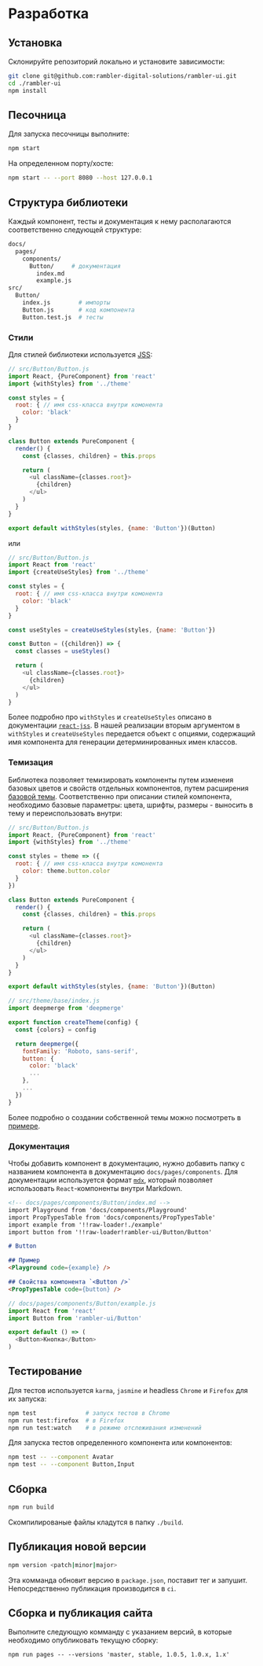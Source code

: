 # Разработка

## Установка

Склонируйте репозиторий локально и установите зависимости:

```sh
git clone git@github.com:rambler-digital-solutions/rambler-ui.git
cd ./rambler-ui
npm install
```

## Песочница

Для запуска песочницы выполните:

```sh
npm start
```

На определенном порту/хосте:

```sh
npm start -- --port 8080 --host 127.0.0.1
```

## Структура библиотеки

Каждый компонент, тесты и документация к нему располагаются соответственно следующей структуре:

```sh
docs/
  pages/
    components/
      Button/     # документация
        index.md
        example.js
src/
  Button/
    index.js        # импорты
    Button.js       # код компонента
    Button.test.js  # тесты
```

### Стили

Для стилей библиотеки используется [JSS](https://github.com/cssinjs/jss):

```js
// src/Button/Button.js
import React, {PureComponent} from 'react'
import {withStyles} from '../theme'

const styles = {
  root: { // имя css-класса внутри комонента
    color: 'black'
  }
}

class Button extends PureComponent {
  render() {
    const {classes, children} = this.props

    return (
      <ul className={classes.root}>
        {children}
      </ul>
    )
  }
}

export default withStyles(styles, {name: 'Button'})(Button)
```

или

```js
// src/Button/Button.js
import React from 'react'
import {createUseStyles} from '../theme'

const styles = {
  root: { // имя css-класса внутри комонента
    color: 'black'
  }
}

const useStyles = createUseStyles(styles, {name: 'Button'})

const Button = ({children}) => {
  const classes = useStyles()

  return (
    <ul className={classes.root}>
      {children}
    </ul>
  )
}
```

Более подробно про `withStyles` и `createUseStyles` описано в документации [`react-jss`](https://github.com/cssinjs/react-jss). В нашей реализации вторым аргументом в `withStyles` и `createUseStyles` передается объект с опциями, содержащий имя компонента для генерации детерминированных имен классов.

### Темизация

Библиотека позволяет темизировать компоненты путем изменеия базовых цветов и свойств отдельных компонентов, путем расширения [базовой темы](https://github.com/rambler-digital-solutions/rambler-ui/tree/master/src/theme/base/index.js). Соответственно при описании стилей компонента, необходимо базовые параметры: цвета, шрифты, размеры - выносить в тему и переиспользовать внутри:

```js
// src/Button/Button.js
import React, {PureComponent} from 'react'
import {withStyles} from '../theme'

const styles = theme => ({
  root: { // имя css-класса внутри комонента
    color: theme.button.color
  }
})

class Button extends PureComponent {
  render() {
    const {classes, children} = this.props

    return (
      <ul className={classes.root}>
        {children}
      </ul>
    )
  }
}

export default withStyles(styles, {name: 'Button'})(Button)

// src/theme/base/index.js
import deepmerge from 'deepmerge'

export function createTheme(config) {
  const {colors} = config

  return deepmerge({
    fontFamily: 'Roboto, sans-serif',
    button: {
      color: 'black'
      ...
    },
    ...
  })
}
```

Более подробно о создании собственной темы можно посмотреть в [примере](https://github.com/rambler-digital-solutions/rambler-ui/tree/master/examples/theming).

### Документация

Чтобы добавить компонент в документацию, нужно добавить папку с названием компонента в документацию `docs/pages/components`. Для документации используется формат [`mdx`](https://github.com/mdx-js/mdx), который позволяет использовать `React`-компоненты внутри Markdown.

```md
<!-- docs/pages/components/Button/index.md -->
import Playground from 'docs/components/Playground'
import PropTypesTable from 'docs/components/PropTypesTable'
import example from '!!raw-loader!./example'
import button from '!!raw-loader!rambler-ui/Button/Button'

# Button

## Пример
<Playground code={example} />

## Свойства компонента `<Button />`
<PropTypesTable code={button} />
```

```js
// docs/pages/components/Button/example.js
import React from 'react'
import Button from 'rambler-ui/Button'

export default () => (
  <Button>Кнопка</Button>
)
```

## Тестирование

Для тестов используется `karma`, `jasmine` и headless `Chrome` и `Firefox` для их запуска:

```sh
npm test              # запуск тестов в Chrome
npm run test:firefox  # в Firefox
npm run test:watch    # в режиме отслеживания изменений
```

Для запуска тестов определенного компонента или компонентов:

```sh
npm test -- --component Avatar
npm test -- --component Button,Input
```

## Сборка

```sh
npm run build
```

Скомпилированые файлы кладутся в папку `./build`.

## Публикация новой версии

```sh
npm version <patch|minor|major>
```

Эта комманда обновит версию в `package.json`, поставит тег и запушит. Непосредственно публикация производится в `ci`.

## Сборка и публикация сайта

Выполните следующую комманду с указанием версий, в которые необходимо опубликовать текущую сборку:

```
npm run pages -- --versions 'master, stable, 1.0.5, 1.0.x, 1.x'
```
